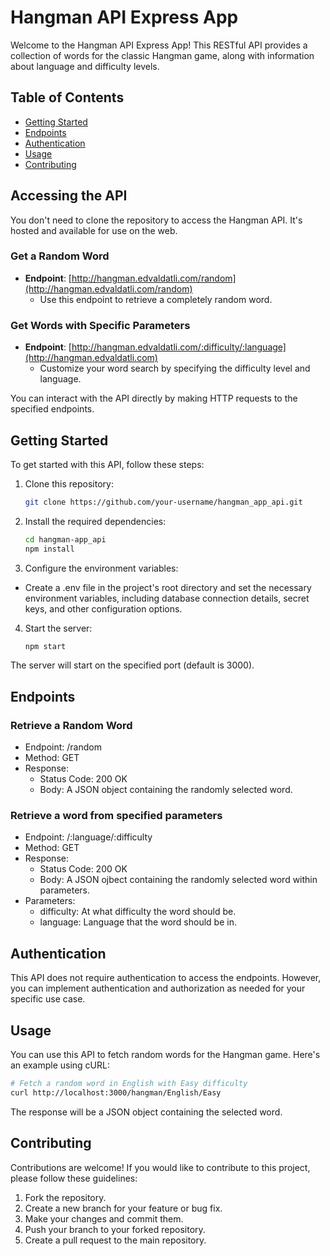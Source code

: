 # Hangman API Express App

Welcome to the Hangman API Express App! This RESTful API provides a collection of words for the classic Hangman game, along with information about language and difficulty levels.

## Table of Contents

- [Getting Started](#getting-started)
- [Endpoints](#endpoints)
- [Authentication](#authentication)
- [Usage](#usage)
- [Contributing](#contributing)

## Accessing the API

You don't need to clone the repository to access the Hangman API. It's hosted and available for use on the web.

### Get a Random Word
- **Endpoint**: [http://hangman.edvaldatli.com/random](http://hangman.edvaldatli.com/random)
  - Use this endpoint to retrieve a completely random word.
### Get Words with Specific Parameters
- **Endpoint**: [http://hangman.edvaldatli.com/:difficulty/:language](http://hangman.edvaldatli.com)
  - Customize your word search by specifying the difficulty level and language.

You can interact with the API directly by making HTTP requests to the specified endpoints.

## Getting Started

To get started with this API, follow these steps:

1. Clone this repository:

   ```bash
   git clone https://github.com/your-username/hangman_app_api.git
   ```
2. Install the required dependencies:

    ```bash
    cd hangman-app_api
    npm install
    ```

3. Configure the environment variables:

 - Create a .env file in the project's root directory and set the necessary environment variables, including database connection details, secret keys, and other configuration options.

4. Start the server:

    ```bash
    npm start
    ```
The server will start on the specified port (default is 3000).

## Endpoints
### Retrieve a Random Word
 - Endpoint: /random
 - Method: GET
 - Response:
   - Status Code: 200 OK
   - Body: A JSON object containing the randomly selected word.
### Retrieve a word from specified parameters
 - Endpoint: /:language/:difficulty
 - Method: GET
 - Response:
   - Status Code: 200 OK
   - Body: A JSON ojbect containing the randomly selected word within parameters.
 - Parameters:
   - difficulty: At what difficulty the word should be.
   - language: Language that the word should be in.
     
## Authentication
This API does not require authentication to access the endpoints. However, you can implement authentication and authorization as needed for your specific use case.

## Usage
You can use this API to fetch random words for the Hangman game. Here's an example using cURL:

```bash
# Fetch a random word in English with Easy difficulty
curl http://localhost:3000/hangman/English/Easy
```
The response will be a JSON object containing the selected word.

## Contributing
Contributions are welcome! If you would like to contribute to this project, please follow these guidelines:

1. Fork the repository.
2. Create a new branch for your feature or bug fix.
3. Make your changes and commit them.
4. Push your branch to your forked repository.
5. Create a pull request to the main repository.
